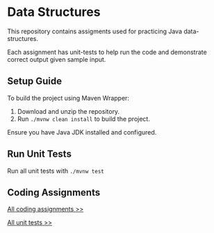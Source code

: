 # Data Structures

This repository contains assigments used for practicing Java data-structures. 

Each assignment has unit-tests to help run the code and demonstrate correct output given sample input. 

## Setup Guide

To build the project using Maven Wrapper:

1. Download and unzip the repository.
2. Run `./mvnw clean install` to build the project.

Ensure you have Java JDK installed and configured.

## Run Unit Tests

Run all unit tests with `./mvnw test`

## Coding Assignments

[All coding assignments &gt;&gt;](./src/main/java/com/practice/datastructures/)

[All unit tests &gt;&gt;](./src/test/java/com/practice/datastructures)
